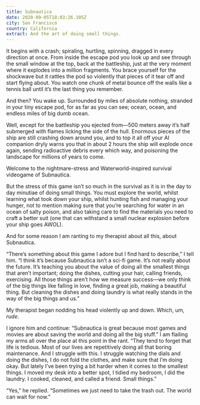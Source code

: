 ```yaml
---
title: Subnautica
date: 2020-09-05T18:03:26.105Z
city: San Francisco
country: California
extract: And the art of doing small things.
---
```

It begins with a crash; spiraling, hurtling, spinning, dragged in every direction at once. From inside the escape pod you look up and see through the small window at the top, back at the battleship, just at the very moment where it explodes into a million fragments. You brace yourself for the shockwave but it rattles the pod so violently that pieces of it tear off and start flying about. You watch one chunk of metal bounce off the walls like a tennis ball until it’s the last thing you remember.

And then? You wake up. Surrounded by miles of absolute nothing, stranded in your tiny escape pod, for as far as you can see; ocean, ocean, and endless miles of big dumb ocean.

Well, except for the battleship you ejected from—500 meters away it’s half submerged with flames licking the side of the hull. Enormous pieces of the ship are still crashing down around you, and to top it all off your AI companion dryly warns you that in about 2 hours the ship will explode once again, sending radioactive debris every which way, and poisoning the landscape for millions of years to come.

Welcome to the nightmare-stress and Waterworld-inspired survival videogame of Subnautica. 

But the stress of this game isn’t so much in the survival as it is in the day to day minutiae of doing small things. You must explore the world, whilst learning what took down your ship, whilst hunting fish and managing your hunger, not to mention making sure that you’re searching for water in an ocean of salty poison, and also taking care to find the materials you need to craft a better suit (one that can withstand a small nuclear explosion before your ship goes AWOL). 

And for some reason I am ranting to my therapist about all this, about Subnautica. 

“There’s something about this game I adore but I find hard to describe,” I tell him. “I think it’s because Subnautica isn’t a sci-fi game. It’s not really about the future. It’s teaching you about the value of doing all the smallest things that aren’t important; doing the dishes, cutting your hair, calling friends, exercising. All those things aren’t how we measure success—we only think of the big things like falling in love, finding a great job, making a beautiful thing. But cleaning the dishes and doing laundry is what really stands in the way of the big things and us.” 

My therapist began nodding his head violently up and down. Which, um, _rude_.

I ignore him and continue: “Subnautica is great because most games and movies are about saving the world and doing all the big stuff.” I am flailing my arms all over the place at this point in the rant. “They tend to forget that life is tedious. Most of our lives are repetitively doing all that boring maintenance. And I struggle with this. I struggle watching the dials and doing the dishes, I do not fold the clothes, and make sure that I’m doing okay. But lately I’ve been trying a bit harder when it comes to the smallest things. I moved my desk into a better spot, I tidied my bedroom, I did the laundry. I cooked, cleaned, and called a friend. Small things.”

“Yes,” he replied. “Sometimes we just need to take the trash out. The world can wait for now.”



